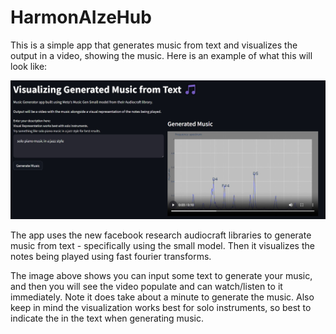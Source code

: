 # HarmonAIzeHub

This is a simple app that generates music from text and visualizes the output in a video, showing the music. Here is an example of what this will look like:

![Streamlit Screenshot](MusicGenExampleImage.jpg)

The app uses the new facebook research audiocraft libraries to generate music from text - specifically using the small model. Then it visualizes the notes being played using fast fourier transforms. 

The image above shows you can input some text to generate your music, and then you will see the video populate and can watch/listen to it immediately. Note it does take about a minute to generate the music. Also keep in mind the visualization works best for solo instruments, so best to indicate the in the text when generating music. 
